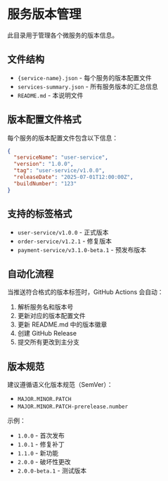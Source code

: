 # 服务版本管理

此目录用于管理各个微服务的版本信息。

## 文件结构

- `{service-name}.json` - 每个服务的版本配置文件
- `services-summary.json` - 所有服务版本的汇总信息
- `README.md` - 本说明文件

## 版本配置文件格式

每个服务的版本配置文件包含以下信息：

```json
{
  "serviceName": "user-service",
  "version": "1.0.0",
  "tag": "user-service/v1.0.0",
  "releaseDate": "2025-07-01T12:00:00Z",
  "buildNumber": "123"
}
```

## 支持的标签格式

- `user-service/v1.0.0` - 正式版本
- `order-service/v1.2.1` - 修复版本
- `payment-service/v3.1.0-beta.1` - 预发布版本

## 自动化流程

当推送符合格式的版本标签时，GitHub Actions 会自动：

1. 解析服务名和版本号
2. 更新对应的版本配置文件
3. 更新 README.md 中的版本徽章
4. 创建 GitHub Release
5. 提交所有更改到主分支

## 版本规范

建议遵循语义化版本规范（SemVer）：

- `MAJOR.MINOR.PATCH`
- `MAJOR.MINOR.PATCH-prerelease.number`

示例：
- `1.0.0` - 首次发布
- `1.0.1` - 修复补丁
- `1.1.0` - 新功能
- `2.0.0` - 破坏性更改
- `2.0.0-beta.1` - 测试版本

